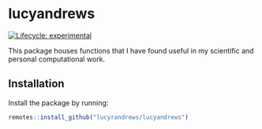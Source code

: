 
# lucyandrews

<!-- badges: start -->
[![Lifecycle: experimental](https://img.shields.io/badge/lifecycle-experimental-orange.svg)](https://lifecycle.r-lib.org/articles/stages.html#experimental)
<!-- badges: end -->

This package houses functions that I have found useful in my scientific and
personal computational work. 

## Installation

Install the package by running:

``` r
remotes::install_github("lucyrandrews/lucyandrews")
```

